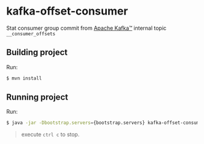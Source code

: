 <!--
 Licensed to the Apache Software Foundation (ASF) under one
 or more contributor license agreements.  See the NOTICE file
 distributed with this work for additional information
 regarding copyright ownership.  The ASF licenses this file
 to you under the Apache License, Version 2.0 (the
 "License"); you may not use this file except in compliance
 with the License.  You may obtain a copy of the License at

     http://www.apache.org/licenses/LICENSE-2.0

 Unless required by applicable law or agreed to in writing, software
 distributed under the License is distributed on an "AS IS" BASIS,
 WITHOUT WARRANTIES OR CONDITIONS OF ANY KIND, either express or implied.
 See the License for the specific language governing permissions and
 limitations under the License.
-->


# kafka-offset-consumer

Stat consumer group commit from [Apache Kafka&trade;](http://kafka.apache.org) internal topic `__consumer_offsets`

## Building project

Run:
```bash
$ mvn install
```

## Running project

Run:
```bash
$ java -jar -Dbootstrap.servers={bootstrap.servers} kafka-offset-consumer-1.0.0.jar
```
> execute `ctrl c` to stop.
